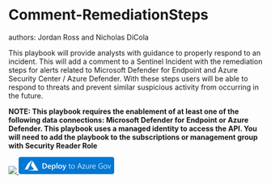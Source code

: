 # Comment-RemediationSteps
authors: Jordan Ross and Nicholas DiCola

This playbook will provide analysts with guidance to properly respond to an incident. This will add a comment to a Sentinel Incident with the remediation steps for alerts related to Microsoft Defender for Endpoint and Azure Security Center / Azure Defender. With these steps users will be able to respond to threats and prevent similar suspicious activity from occurring in the future. 

**NOTE:  This playbook requires the enablement of at least one of the following data connections: Microsoft Defender for Endpoint or Azure Defender. This playbook uses a managed identity to access the API.  You will need to add the playbook to the subscriptions or management group with Security Reader Role**

<a href="https://portal.azure.com/#create/Microsoft.Template/uri/https%3A%2F%2Fraw.githubusercontent.com%2FAzure%2FAzure-Sentinel%2Fmaster%2FPlaybooks%2FComment-RemediationSteps%2Fazuredeploy.json" target="_blank">
    <img src="https://aka.ms/deploytoazurebutton""/>
</a>
<a href="https://portal.azure.us/#create/Microsoft.Template/uri/https%3A%2F%2Fraw.githubusercontent.com%2FAzure%2FAzure-Sentinel%2Fmaster%2FPlaybooks%2FComment-RemediationSteps%2Fazuredeploy.json" target="_blank">
<img src="https://raw.githubusercontent.com/Azure/azure-quickstart-templates/master/1-CONTRIBUTION-GUIDE/images/deploytoazuregov.png"/>
</a>
